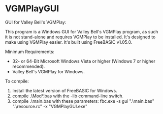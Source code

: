 # VGMPlayGUI
GUI for Valley Bell's VGMPlay:

  This program is a Windows GUI for Valley Bell's VGMPlay program,
as such it is not stand-alone and requires VGMPlay to be installed.
  It's designed to make using VGMPlay easier.
It's built using FreeBASIC v1.05.0.

Minimum Requirements:
  - 32- or 64-Bit Microsoft Windows Vista or higher (Windows 7 or higher recommended).
  - Valley Bell's VGMPlay for Windows.
  
To compile:
  1. Install the latest version of FreeBASIC for Windows.
  2. compile .\Mod\*.bas with the -lib command-line switch.
  3. compile .\main.bas with these parameters:
    fbc.exe -s gui ".\main.bas" ".\resource.rc" -x "VGMPlayGUI.exe"
